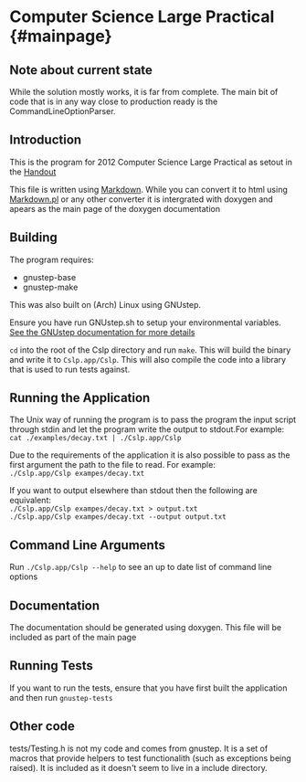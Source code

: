 Computer Science Large Practical                         {#mainpage}
================================

Note about current state
------------------------
While the solution mostly works, it is far from complete. The main bit of code
that is in any way close to production ready is the CommandLineOptionParser.

Introduction
------------
This is the program for 2012 Computer Science Large Practical as setout in the [Handout](http://www.inf.ed.ac.uk/teaching/courses/cslp/coursework/CSLP-2012.pdf)


This file is written using [Markdown](http://daringfireball.net/projects/markdown/).
While you can convert it to html using [Markdown.pl](http://daringfireball.net/projects/markdown/) or any other converter
it is intergrated with doxygen and apears as the main page of the doxygen documentation

Building
------------
The program requires:

* gnustep-base
* gnustep-make

This was also built on (Arch) Linux using GNUstep.

Ensure you have run GNUstep.sh to setup your environmental variables.
[See the GNUstep documentation for more details](http://www.gnustep.org/resources/documentation/User/GNUstep/gnustep-howto_4.html)

`cd` into the root of the Cslp directory and run `make`. This will build the binary and write it to  `Cslp.app/Cslp`.
This will also compile the code into a library that is used to run tests against.

Running the Application
-----------------------
The Unix way of running the program is to pass the program the input script
through stdin and let the program write the output to stdout.For example:  
`cat ./examples/decay.txt | ./Cslp.app/Cslp`

Due to the requirements of the application it is also possible to pass as the first argument
the path to the file to read. For example:  
`./Cslp.app/Cslp exampes/decay.txt`

If you want to output elsewhere than stdout then the following are equivalent:  
`./Cslp.app/Cslp exampes/decay.txt > output.txt`  
`./Cslp.app/Cslp exampes/decay.txt --output output.txt`

Command Line Arguments
-----------------------
Run `./Cslp.app/Cslp --help` to see an up to date list of command line options

Documentation
-------------
The documentation should be generated using doxygen. This file will be included as part of
the main page

Running Tests
-------------
If you want to run the tests, ensure that you have first built the application and then run `gnustep-tests`


Other code
-----------
tests/Testing.h is not my code and comes from gnustep. It is a set of macros that
provide helpers to test functionalith (such as exceptions being raised).
It is included as it doesn't seem to live in a include directory.
